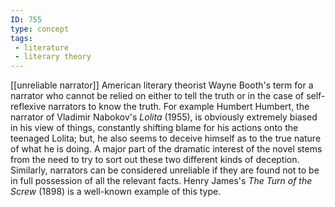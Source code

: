 ```yaml
---
ID: 755
type: concept
tags: 
 - literature
 - literary theory
---
```


[[unreliable narrator]]
American literary theorist Wayne Booth's term for a narrator who cannot
be relied on either to tell the truth or in the case of self-reflexive
narrators to know the truth. For example Humbert Humbert, the narrator
of Vladimir Nabokov's *Lolita* (1955), is obviously extremely biased in
his view of things, constantly shifting blame for his actions onto the
teenaged Lolita; but, he also seems to deceive himself as to the true
nature of what he is doing. A major part of the dramatic interest of the
novel stems from the need to try to sort out these two different kinds
of deception. Similarly, narrators can be considered unreliable if they
are found not to be in full possession of all the relevant facts. Henry
James's *The Turn of the Screw* (1898) is a well-known example of this
type.
